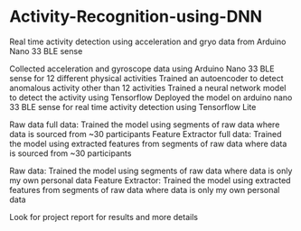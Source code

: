 # Activity-Recognition-using-DNN
Real time activity detection using acceleration and gryo data from Arduino Nano 33 BLE sense


Collected acceleration and gyroscope data using Arduino Nano 33 BLE sense for 12 different physical activities
Trained an autoencoder to detect anomalous activity other than 12 activities
Trained a neural network model to detect the activity using Tensorflow
Deployed the model on arduino nano 33 BLE sense for real time activity detection using Tensorflow Lite

Raw data full data: Trained the model using segments of raw data where data is sourced from ~30 participants
Feature Extractor full data: Trained the model using extracted features from segments of raw data where data is sourced from ~30 participants

Raw data: Trained the model using segments of raw data where data is only my own personal data
Feature Extractor: Trained the model using extracted features from segments of raw data where data is only my own personal data

Look for project report for results and more details
